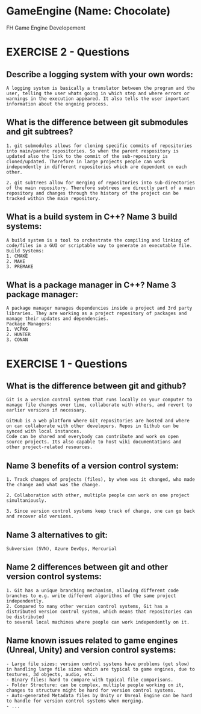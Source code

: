 # GameEngine (Name: Chocolate)
FH Game Engine Developement


# EXERCISE 2 - Questions

## Describe a logging system with your own words:

	A logging system is basically a translator between the program and the user, telling the user whats going in which step and where errors or warnings in the execution appeared. It also tells the user important information about the ongoing process.

## What is the difference between git submodules and git subtrees?

	1. git submodules allows for cloning specific commits of repositories into main/parent repositories. So when the parent respository is updated also the link to the commit of the sub-repository is cloned/updated. Therefore in large projects people can work independently in different repositories which are dependent on each other.

	2. git subtrees allow for merging of repositories into sub-directories of the main repository. Therefore subtrees are directly part of a main repository and changes through the history of the project can be tracked within the main repository. 

## What is a build system in C++? Name 3 build systems:

	A build system is a tool to orchestrate the compiling and linking of code/files in a GUI or scriptable way to generate an executable file. 
	Build Systems:
	1. CMAKE
	2. MAKE
	3. PREMAKE
	

## What is a package manager in C++? Name 3 package manager:

	A package manager manages dependencies inside a project and 3rd party libraries. They are working as a project repository of packages and manage their updates and dependencies.
	Package Managers:
	1. VCPKG
	2. HUNTER
	3. CONAN


# EXERCISE 1 - Questions

## What is the difference between git and github?

	Git is a version control system that runs locally on your computer to manage file changes over time, collaborate with others, and revert to earlier versions if necessary.

	GitHub is a web platform where Git repositories are hosted and where on can collaborate with other developers. Repos in Github can be synced with local instances.
	Code can be shared and everybody can contribute and work on open source projects. Its also capable to host wiki documentations and other project-related resources.


## Name 3 benefits of a version control system:

	1. Track changes of projects (files), by when was it changed, who made the change and what was the change.

	2. Collaboration with other, multiple people can work on one project simultaniously.

	3. Since version control systems keep track of change, one can go back and recover old versions.

## Name 3 alternatives to git:

	Subversion (SVN), Azure DevOps, Mercurial

## Name 2 differences between git and other version control systems:

	1. Git has a unique branching mechanism, allowing different code branches to e.g. write different algorithms of the same project independently.
	2. Compared to many other version control systems, Git has a distributed version control system, which means that repositories can be distributed
	to several local machines where people can work independently on it.

## Name known issues related to game engines (Unreal, Unity) and version control systems:

	- Large file sizes: version control systems have problems (get slow) in handling large file sizes which are typical to game engines, due to textures, 3d objects, audio, etc.
	- Binary files: hard to compare with typical file comparisons.
	- Folder Structure: can be complex, multiple people working on it, changes to structure might be hard for version control systems.
	- Auto-generated Metadata files by Unity or Unreal Engine can be hard to handle for version control systems when merging.
	- ...

